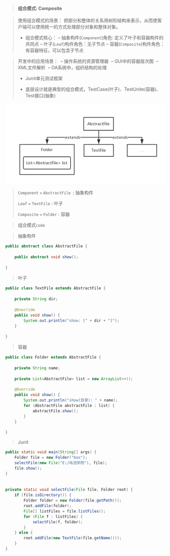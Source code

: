 > #### 组合模式: Composite

>  使用组合模式的场景：
> ​	把部分和整体的关系用树形结构来表示，从而使客户端可以使用统一的方式处理部分对象和整体对象。
>
> * 组合模式核心：
>   – 抽象构件(`Component`)角色: 定义了叶子和容器构件的共同点
>   – 叶子(`Leaf`)构件角色：无子节点
>   – 容器(`Composite`)构件角色： 有容器特征，可以包含子节点

> 开发中的应用场景：
> ​	– 操作系统的资源管理器
> ​	– GUI中的容器层次图
> ​	– XML文件解析
> ​	– OA系统中，组织结构的处理
>
> * Junit单元测试框架
>
> * 底层设计就是典型的组合模式，TestCase(叶子)、TestUnite(容器)、Test接口(抽象)

![](img/Composite.png)

> `Component` `=` `AbstractFile `: 抽象构件
>
> `Leaf` `=` `TextFile` : 叶子
>
> `Composite` `=` `Folder` : 容器

> 组合模式`code`

> 抽象构件

```java
public abstract class AbstractFile {

	public abstract void show();
	
}
```

> 叶子

```java
public class TextFile extends AbstractFile {
	
	private String dir;

	@Override
	public void show() {
		System.out.println("show: [" + dir + "]");
	}
	
}
```

> 容器

```java
public class Folder extends AbstractFile {

	private String name;

	private List<AbstractFile> list = new ArrayList<>();

	@Override
	public void show() {
		System.out.println("show(目录): " + name);
		for (AbstractFile abstractFile : list) {
			abstractFile.show();
		}
	}

}
```

> Junit

```java
public static void main(String[] args) {
    Folder file = new Folder("box");
    selectFile(new File("E:/咕泡学院"), file);
    file.show();
}


private static void selectFile(File file, Folder root) {
    if (file.isDirectory()) {
        Folder folder = new Folder(file.getPath());
        root.addFile(folder);
        File[] listFiles = file.listFiles();
        for (File f : listFiles) {
            selectFile(f, folder);
        }
    } else {
        root.addFile(new TextFile(file.getName()));
    }
}
```

